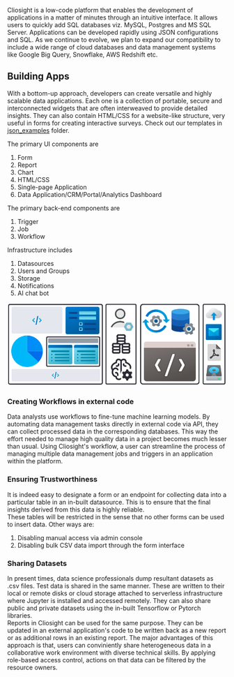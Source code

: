 Cliosight is a low-code platform that enables the development of applications in a matter of minutes through an intuitive interface. It allows users to quickly add SQL databases viz. MySQL, Postgres and MS SQL Server. Applications can be developed rapidly using JSON configurations and SQL. As we continue to evolve, we plan to expand our compatibility to include a wide range of cloud databases and data management systems like Google Big Query, Snowflake, AWS Redshift etc.     

## Building Apps    
With a bottom-up approach, developers can create versatile and highly scalable data applications. Each one is a collection of portable, secure and interconnected widgets that are often interweaved to provide detailed insights. They can also contain HTML/CSS for a website-like structure, very useful in forms for creating interactive surveys. Check out our templates in [json_examples](json_examples) folder.         
     
The primary UI components are      
1. Form          
2. Report
3. Chart      
4. HTML/CSS      
5. Single-page Application          
6. Data Application/CRM/Portal/Analytics Dashboard         
    
The primary back-end components are    
1. Trigger   
2. Job
3. Workflow
       
Infrastructure includes          
1. Datasources       
2. Users and Groups          
3. Storage   
4. Notifications
5. AI chat bot       

<img src="images/cliosight_app.png" />
      
### Creating Workflows in external code      
Data analysts use workflows to fine-tune machine learning models. By automating data management tasks directly in external code via API, they can collect processed data in the corresponding databases. This way the effort needed to manage high quality data in a project becomes much lesser than usual. Using Cliosight's workflow, a user can streamline the process of managing multiple data management jobs and triggers in an application within the platform.        
         
### Ensuring Trustworthiness
It is indeed easy to designate a form or an endpoint for collecting data into a particular table in an in-built datasource. This is to ensure that the final insights derived from this data is highly reliable.   
These tables will be restricted in the sense that no other forms can be used to insert data. Other ways are:     
1. Disabling manual access via admin console               
2. Disabling bulk CSV data import through the form interface     
         
### Sharing Datasets    
In present times, data science professionals dump resultant datasets as .csv files. Test data is shared in the same manner. These are written to their local or remote disks or cloud storage attached to serverless infrastructure where Jupyter is installed and accessed remotely. They can also share public and private datasets using the in-built Tensorflow or Pytorch libraries.     
Reports in Cliosight can be used for the same purpose. They can be updated in an external application's code to be written back as a new report or as additional rows in an existing report. The major advantages of this approach is that, users can conviniently share heterogeneous data in a collaborative work environment with diverse technical skills. By applying role-based access control, actions on that data can be filtered by the resource owners.      
    
